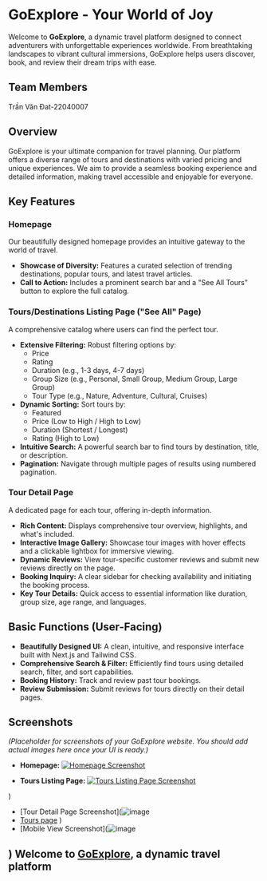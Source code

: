 # GoExplore - Your World of Joy

Welcome to **GoExplore**, a dynamic travel platform designed to connect adventurers with unforgettable experiences worldwide. From breathtaking landscapes to vibrant cultural immersions, GoExplore helps users discover, book, and review their dream trips with ease.

## Team Members
Trần Văn Đat-22040007

## Overview

GoExplore is your ultimate companion for travel planning. Our platform offers a diverse range of tours and destinations with varied pricing and unique experiences. We aim to provide a seamless booking experience and detailed information, making travel accessible and enjoyable for everyone.

## Key Features

### Homepage
Our beautifully designed homepage provides an intuitive gateway to the world of travel.
* **Showcase of Diversity:** Features a curated selection of trending destinations, popular tours, and latest travel articles.
* **Call to Action:** Includes a prominent search bar and a "See All Tours" button to explore the full catalog.

### Tours/Destinations Listing Page ("See All" Page)
A comprehensive catalog where users can find the perfect tour.
* **Extensive Filtering:** Robust filtering options by:
    * Price
    * Rating
    * Duration (e.g., 1-3 days, 4-7 days)
    * Group Size (e.g., Personal, Small Group, Medium Group, Large Group)
    * Tour Type (e.g., Nature, Adventure, Cultural, Cruises)
* **Dynamic Sorting:** Sort tours by:
    * Featured
    * Price (Low to High / High to Low)
    * Duration (Shortest / Longest)
    * Rating (High to Low)
* **Intuitive Search:** A powerful search bar to find tours by destination, title, or description.
* **Pagination:** Navigate through multiple pages of results using numbered pagination.

### Tour Detail Page
A dedicated page for each tour, offering in-depth information.
* **Rich Content:** Displays comprehensive tour overview, highlights, and what's included.
* **Interactive Image Gallery:** Showcase tour images with hover effects and a clickable lightbox for immersive viewing.
* **Dynamic Reviews:** View tour-specific customer reviews and submit new reviews directly on the page.
* **Booking Inquiry:** A clear sidebar for checking availability and initiating the booking process.
* **Key Tour Details:** Quick access to essential information like duration, group size, age range, and languages.

## Basic Functions (User-Facing)

* **Beautifully Designed UI:** A clean, intuitive, and responsive interface built with Next.js and Tailwind CSS.
* **Comprehensive Search & Filter:** Efficiently find tours using detailed search, filter, and sort capabilities.
* **Booking History:** Track and review past tour bookings.
* **Review Submission:** Submit reviews for tours directly on their detail pages.


## Screenshots

*(Placeholder for screenshots of your GoExplore website. You should add actual images here once your UI is ready.)*


* **Homepage:** [![Homepage Screenshot](https://github.com/user-attachments/assets/4b0df758-380b-4e60-a392-67a52886d160)](https://go-explore-your-vercel-app.vercel.app/)

* **Tours Listing Page:** [![Tours Listing Page Screenshot](https://github.com/user-attachments/assets/c93b5d2e-25c6-43a0-b97c-faac673a75d5)](https://go-explore-your-vercel-app.vercel.app/destinations)

)
* [Tour Detail Page Screenshot](![image](https://github.com/user-attachments/assets/22d20edc-9471-47cb-806a-d580c01b03a2)
* [Tours page](![image](https://github.com/user-attachments/assets/380f526f-7eca-43b8-900a-cd3f469e15e7)
)
)
* [Mobile View Screenshot](![image](https://github.com/user-attachments/assets/ae63d4fe-c0dc-4db1-8769-d3860b5746fa)

)
Welcome to [GoExplore](https://go-explore-your-vercel-app.vercel.app/), a dynamic travel platform
---
